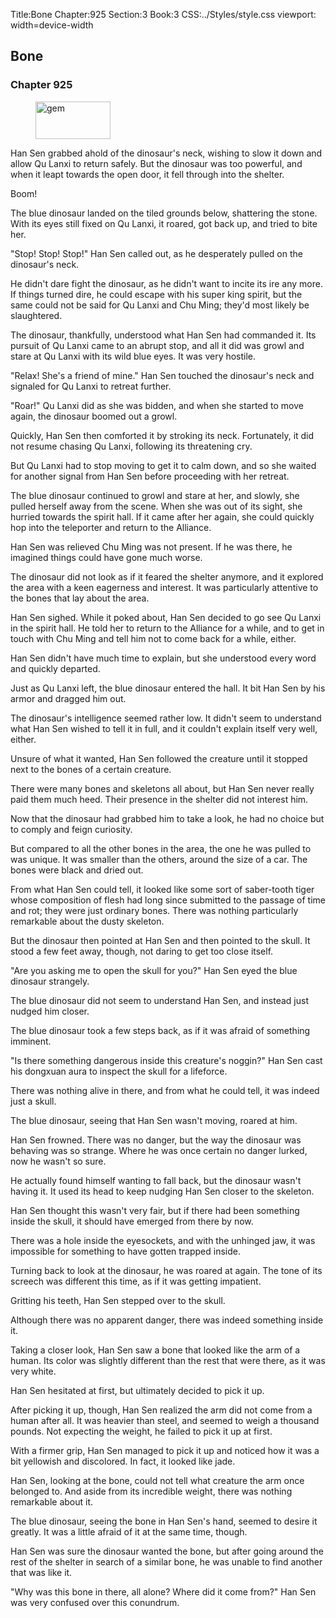 Title:Bone 
Chapter:925 
Section:3 
Book:3 
CSS:../Styles/style.css 
viewport: width=device-width
  
## Bone
### Chapter 925 
<figure>
	<img src="../Images/gem.gif" alt="gem" id="gem" width="120" height="60" />
</figure>
  

  
  Han Sen grabbed ahold of the dinosaur's neck, wishing to slow it down and allow Qu Lanxi to return safely. But the dinosaur was too powerful, and when it leapt towards the open door, it fell through into the shelter.

Boom!

The blue dinosaur landed on the tiled grounds below, shattering the stone. With its eyes still fixed on Qu Lanxi, it roared, got back up, and tried to bite her.

"Stop! Stop! Stop!" Han Sen called out, as he desperately pulled on the dinosaur's neck.

He didn't dare fight the dinosaur, as he didn't want to incite its ire any more. If things turned dire, he could escape with his super king spirit, but the same could not be said for Qu Lanxi and Chu Ming; they'd most likely be slaughtered.

The dinosaur, thankfully, understood what Han Sen had commanded it. Its pursuit of Qu Lanxi came to an abrupt stop, and all it did was growl and stare at Qu Lanxi with its wild blue eyes. It was very hostile.

"Relax! She's a friend of mine." Han Sen touched the dinosaur's neck and signaled for Qu Lanxi to retreat further.

"Roar!" Qu Lanxi did as she was bidden, and when she started to move again, the dinosaur boomed out a growl.

Quickly, Han Sen then comforted it by stroking its neck. Fortunately, it did not resume chasing Qu Lanxi, following its threatening cry.

But Qu Lanxi had to stop moving to get it to calm down, and so she waited for another signal from Han Sen before proceeding with her retreat.

The blue dinosaur continued to growl and stare at her, and slowly, she pulled herself away from the scene. When she was out of its sight, she hurried towards the spirit hall. If it came after her again, she could quickly hop into the teleporter and return to the Alliance.

Han Sen was relieved Chu Ming was not present. If he was there, he imagined things could have gone much worse.

The dinosaur did not look as if it feared the shelter anymore, and it explored the area with a keen eagerness and interest. It was particularly attentive to the bones that lay about the area.

Han Sen sighed. While it poked about, Han Sen decided to go see Qu Lanxi in the spirit hall. He told her to return to the Alliance for a while, and to get in touch with Chu Ming and tell him not to come back for a while, either.

Han Sen didn't have much time to explain, but she understood every word and quickly departed.

Just as Qu Lanxi left, the blue dinosaur entered the hall. It bit Han Sen by his armor and dragged him out.

The dinosaur's intelligence seemed rather low. It didn't seem to understand what Han Sen wished to tell it in full, and it couldn't explain itself very well, either.

Unsure of what it wanted, Han Sen followed the creature until it stopped next to the bones of a certain creature.

There were many bones and skeletons all about, but Han Sen never really paid them much heed. Their presence in the shelter did not interest him.

Now that the dinosaur had grabbed him to take a look, he had no choice but to comply and feign curiosity.

But compared to all the other bones in the area, the one he was pulled to was unique. It was smaller than the others, around the size of a car. The bones were black and dried out.

From what Han Sen could tell, it looked like some sort of saber-tooth tiger whose composition of flesh had long since submitted to the passage of time and rot; they were just ordinary bones. There was nothing particularly remarkable about the dusty skeleton.

But the dinosaur then pointed at Han Sen and then pointed to the skull. It stood a few feet away, though, not daring to get too close itself.

"Are you asking me to open the skull for you?" Han Sen eyed the blue dinosaur strangely.

The blue dinosaur did not seem to understand Han Sen, and instead just nudged him closer.

The blue dinosaur took a few steps back, as if it was afraid of something imminent.

"Is there something dangerous inside this creature's noggin?" Han Sen cast his dongxuan aura to inspect the skull for a lifeforce.

There was nothing alive in there, and from what he could tell, it was indeed just a skull.

The blue dinosaur, seeing that Han Sen wasn't moving, roared at him.

Han Sen frowned. There was no danger, but the way the dinosaur was behaving was so strange. Where he was once certain no danger lurked, now he wasn't so sure.

He actually found himself wanting to fall back, but the dinosaur wasn't having it. It used its head to keep nudging Han Sen closer to the skeleton.

Han Sen thought this wasn't very fair, but if there had been something inside the skull, it should have emerged from there by now.

There was a hole inside the eyesockets, and with the unhinged jaw, it was impossible for something to have gotten trapped inside.

Turning back to look at the dinosaur, he was roared at again. The tone of its screech was different this time, as if it was getting impatient.

Gritting his teeth, Han Sen stepped over to the skull.

Although there was no apparent danger, there was indeed something inside it.

Taking a closer look, Han Sen saw a bone that looked like the arm of a human. Its color was slightly different than the rest that were there, as it was very white.

Han Sen hesitated at first, but ultimately decided to pick it up.

After picking it up, though, Han Sen realized the arm did not come from a human after all. It was heavier than steel, and seemed to weigh a thousand pounds. Not expecting the weight, he failed to pick it up at first.

With a firmer grip, Han Sen managed to pick it up and noticed how it was a bit yellowish and discolored. In fact, it looked like jade.

Han Sen, looking at the bone, could not tell what creature the arm once belonged to. And aside from its incredible weight, there was nothing remarkable about it.

The blue dinosaur, seeing the bone in Han Sen's hand, seemed to desire it greatly. It was a little afraid of it at the same time, though.

Han Sen was sure the dinosaur wanted the bone, but after going around the rest of the shelter in search of a similar bone, he was unable to find another that was like it.

"Why was this bone in there, all alone? Where did it come from?" Han Sen was very confused over this conundrum.
